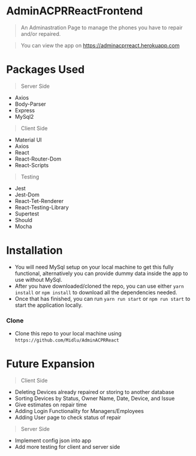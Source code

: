 # AdminACPRReactFrontend

> An Adminastration Page to manage the phones you have to repair and/or repaired.

> You can view the app on https://adminacprreact.herokuapp.com

# Packages Used

> Server Side

- Axios
- Body-Parser
- Express
- MySql2

> Client Side

- Material UI
- Axios
- React
- React-Router-Dom
- React-Scripts

> Testing

- Jest
- Jest-Dom
- React-Tet-Renderer
- React-Testing-Library
- Supertest
- Should
- Mocha

# Installation

- You will need MySql setup on your local machine to get this fully functional, alternatively you can provide dummy data inside the app to use without MySql.
- After you have downloaded/cloned the repo, you can use either `yarn install` or `npm install` to download all the dependencies needed.
- Once that has finished, you can run `yarn run start` or `npm run start` to start the application locally.

### Clone

- Clone this repo to your local machine using `https://github.com/Midlu/AdminACPRReact`

# Future Expansion

> Client Side

- Deleting Devices already repaired or storing to another database
- Sorting Devices by Status, Owner Name, Date, Device, and Issue
- Give estimates on repair time
- Adding Login Functionality for Managers/Employees
- Adding User page to check status of repair

> Server Side

- Implement config json into app
- Add more testing for client and server side
